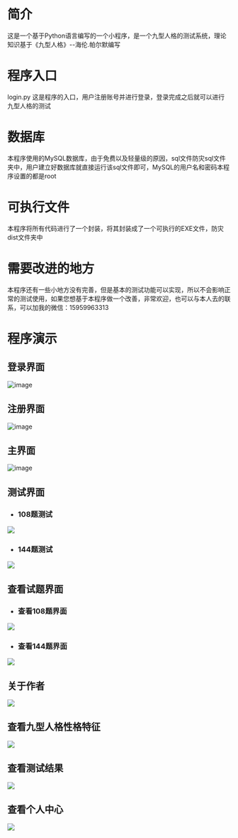 # 简介
这是一个基于Python语言编写的一个小程序，是一个九型人格的测试系统，理论知识基于《九型人格》--海伦.帕尔默编写
# 程序入口
login.py 这是程序的入口，用户注册账号并进行登录，登录完成之后就可以进行九型人格的测试
# 数据库
本程序使用的MySQL数据库，由于免费以及轻量级的原因，sql文件防灾sql文件夹中，用户建立好数据库就直接运行该sql文件即可，MySQL的用户名和密码本程序设置的都是root
# 可执行文件
本程序将所有代码进行了一个封装，将其封装成了一个可执行的EXE文件，防灾dist文件夹中
# 需要改进的地方
本程序还有一些小地方没有完善，但是基本的测试功能可以实现，所以不会影响正常的测试使用，如果您想基于本程序做一个改善，非常欢迎，也可以与本人去的联系，可以加我的微信：15959963313
# 程序演示
## 登录界面
![image](https://cdn.jsdelivr.net/gh/crazyjums/MarkdownPic@master/ninePersonality/1.png)
## 注册界面
![image](https://cdn.jsdelivr.net/gh/crazyjums/MarkdownPic@master/ninePersonality/2.png)
## 主界面
![image](https://cdn.jsdelivr.net/gh/crazyjums/MarkdownPic@master/ninePersonality/3.png)
## 测试界面
* ### 108题测试
![](https://cdn.jsdelivr.net/gh/crazyjums/MarkdownPic@master/ninePersonality/4.png)
* ### 144题测试
![](https://cdn.jsdelivr.net/gh/crazyjums/MarkdownPic@master/ninePersonality/5.png)
## 查看试题界面
* ### 查看108题界面
![](https://cdn.jsdelivr.net/gh/crazyjums/MarkdownPic@master/ninePersonality/6.png)
* ### 查看144题界面
![](https://cdn.jsdelivr.net/gh/crazyjums/MarkdownPic@master/ninePersonality/7.png)
## 关于作者
![](https://cdn.jsdelivr.net/gh/crazyjums/MarkdownPic@master/ninePersonality/8.png)
## 查看九型人格性格特征
![](https://cdn.jsdelivr.net/gh/crazyjums/MarkdownPic@master/ninePersonality/10.png)
## 查看测试结果
![](https://cdn.jsdelivr.net/gh/crazyjums/MarkdownPic@master/ninePersonality/11.png)
## 查看个人中心
![](https://cdn.jsdelivr.net/gh/crazyjums/MarkdownPic@master/ninePersonality/12.png)
